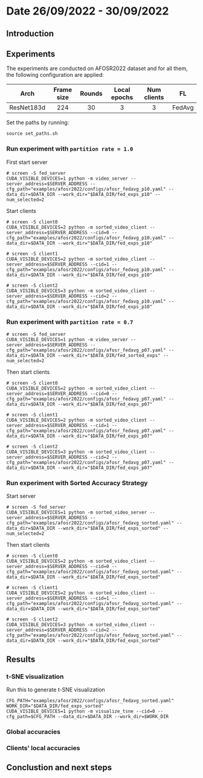 # Date 26/09/2022 - 30/09/2022
## **Introduction**

## **Experiments**
The experiments are conducted on AFOSR2022 dataset and for all them, the following configuration are applied:

| Arch        | Frame size           | Rounds  | Local epochs| Num clients| FL |
| :-----: |:-----:| :-----:|:----:|:-----:|:-----:|
| ResNet183d | 224 | 30 | 3 | 3 | FedAvg

Set the paths by running:
```shell
source set_paths.sh
```
### **Run experiment with `partition rate = 1.0`**
First start server 
```shell
# screen -S fed_server
CUDA_VISIBLE_DEVICES=1 python -m video_server --server_address=$SERVER_ADDRESS --cfg_path="examples/afosr2022/configs/afosr_fedavg_p10.yaml" --data_dir=$DATA_DIR --work_dir="$DATA_DIR/fed_exps_p10" --num_selected=2
```
Start clients
```shell
# screen -S client0
CUDA_VISIBLE_DEVICES=2 python -m sorted_video_client --server_address=$SERVER_ADDRESS --cid=0 --cfg_path="examples/afosr2022/configs/afosr_fedavg_p10.yaml" --data_dir=$DATA_DIR --work_dir="$DATA_DIR/fed_exps_p10"

# screen -S client1
CUDA_VISIBLE_DEVICES=2 python -m sorted_video_client --server_address=$SERVER_ADDRESS --cid=1 --cfg_path="examples/afosr2022/configs/afosr_fedavg_p10.yaml" --data_dir=$DATA_DIR --work_dir="$DATA_DIR/fed_exps_p10"

# screen -S client2
CUDA_VISIBLE_DEVICES=3 python -m sorted_video_client --server_address=$SERVER_ADDRESS --cid=2 --cfg_path="examples/afosr2022/configs/afosr_fedavg_p10.yaml" --data_dir=$DATA_DIR --work_dir="$DATA_DIR/fed_exps_p10"
```
### **Run experiment with `partition rate = 0.7`**
```shell
# screen -S fed_server
CUDA_VISIBLE_DEVICES=1 python -m video_server --server_address=$SERVER_ADDRESS --cfg_path="examples/afosr2022/configs/afosr_fedavg_p07.yaml" --data_dir=$DATA_DIR --work_dir="$DATA_DIR/fed_sorted_exps" --num_selected=2
```
Then start clients
```shell
# screen -S client0
CUDA_VISIBLE_DEVICES=2 python -m sorted_video_client --server_address=$SERVER_ADDRESS --cid=0 --cfg_path="examples/afosr2022/configs/afosr_fedavg_p07.yaml" --data_dir=$DATA_DIR --work_dir="$DATA_DIR/fed_exps_p07"

# screen -S client1
CUDA_VISIBLE_DEVICES=2 python -m sorted_video_client --server_address=$SERVER_ADDRESS --cid=1 --cfg_path="examples/afosr2022/configs/afosr_fedavg_p07.yaml" --data_dir=$DATA_DIR --work_dir="$DATA_DIR/fed_exps_p07"

# screen -S client2
CUDA_VISIBLE_DEVICES=3 python -m sorted_video_client --server_address=$SERVER_ADDRESS --cid=2 --cfg_path="examples/afosr2022/configs/afosr_fedavg_p07.yaml" --data_dir=$DATA_DIR --work_dir="$DATA_DIR/fed_exps_p07"
```
### **Run experiment with Sorted Accuracy Strategy**
Start server
```shell
# screen -S fed_server
CUDA_VISIBLE_DEVICES=1 python -m sorted_video_server --server_address=$SERVER_ADDRESS --cfg_path="examples/afosr2022/configs/afosr_fedavg_sorted.yaml" --data_dir=$DATA_DIR --work_dir="$DATA_DIR/fed_exps_sorted" --num_selected=2
```
Then start clients
```shell
# screen -S client0
CUDA_VISIBLE_DEVICES=2 python -m sorted_video_client --server_address=$SERVER_ADDRESS --cid=0 --cfg_path="examples/afosr2022/configs/afosr_fedavg_sorted.yaml" --data_dir=$DATA_DIR --work_dir="$DATA_DIR/fed_exps_sorted"

# screen -S client1
CUDA_VISIBLE_DEVICES=2 python -m sorted_video_client --server_address=$SERVER_ADDRESS --cid=1 --cfg_path="examples/afosr2022/configs/afosr_fedavg_sorted.yaml" --data_dir=$DATA_DIR --work_dir="$DATA_DIR/fed_exps_sorted"

# screen -S client2
CUDA_VISIBLE_DEVICES=3 python -m sorted_video_client --server_address=$SERVER_ADDRESS --cid=2 --cfg_path="examples/afosr2022/configs/afosr_fedavg_sorted.yaml" --data_dir=$DATA_DIR --work_dir="$DATA_DIR/fed_exps_sorted"
```
## **Results**
### **t-SNE visualization**
Run this to generate t-SNE visualization
```shell
CFG_PATH="examples/afosr2022/configs/afosr_fedavg_sorted.yaml"
WORK_DIR="$DATA_DIR/fed_exps_sorted"
CUDA_VISIBLE_DEVICES=1 python -m visualize_tsne --cid=0 --cfg_path=$CFG_PATH --data_dir=$DATA_DIR --work_dir=$WORK_DIR
```

### **Global accuracies**

### **Clients' local accuracies**
## **Conclustion and next steps**